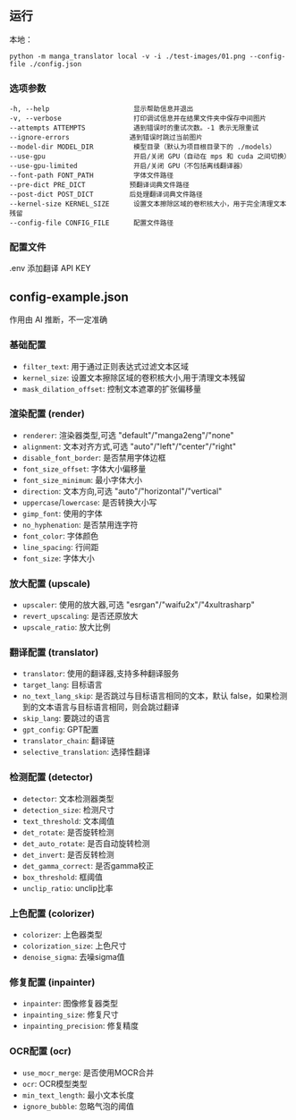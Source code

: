 ## 运行
本地：

```shell
python -m manga_translator local -v -i ./test-images/01.png --config-file ./config.json
```

### 选项参数

```text
-h, --help                     显示帮助信息并退出
-v, --verbose                  打印调试信息并在结果文件夹中保存中间图片
--attempts ATTEMPTS            遇到错误时的重试次数。-1 表示无限重试
--ignore-errors               遇到错误时跳过当前图片
--model-dir MODEL_DIR          模型目录（默认为项目根目录下的 ./models）
--use-gpu                      开启/关闭 GPU（自动在 mps 和 cuda 之间切换）
--use-gpu-limited              开启/关闭 GPU（不包括离线翻译器）
--font-path FONT_PATH          字体文件路径
--pre-dict PRE_DICT           预翻译词典文件路径
--post-dict POST_DICT         后处理翻译词典文件路径
--kernel-size KERNEL_SIZE      设置文本擦除区域的卷积核大小，用于完全清理文本残留
--config-file CONFIG_FILE      配置文件路径
```

### 配置文件
.env 添加翻译 API KEY



## config-example.json
作用由 AI 推断，不一定准确

### 基础配置
- `filter_text`: 用于通过正则表达式过滤文本区域
- `kernel_size`: 设置文本擦除区域的卷积核大小,用于清理文本残留
- `mask_dilation_offset`: 控制文本遮罩的扩张偏移量

### 渲染配置 (render)
- `renderer`: 渲染器类型,可选 "default"/"manga2eng"/"none" 
- `alignment`: 文本对齐方式,可选 "auto"/"left"/"center"/"right"
- `disable_font_border`: 是否禁用字体边框
- `font_size_offset`: 字体大小偏移量
- `font_size_minimum`: 最小字体大小
- `direction`: 文本方向,可选 "auto"/"horizontal"/"vertical"
- `uppercase`/`lowercase`: 是否转换大小写
- `gimp_font`: 使用的字体
- `no_hyphenation`: 是否禁用连字符
- `font_color`: 字体颜色
- `line_spacing`: 行间距
- `font_size`: 字体大小

### 放大配置 (upscale)
- `upscaler`: 使用的放大器,可选 "esrgan"/"waifu2x"/"4xultrasharp"
- `revert_upscaling`: 是否还原放大
- `upscale_ratio`: 放大比例

### 翻译配置 (translator)
- `translator`: 使用的翻译器,支持多种翻译服务
- `target_lang`: 目标语言
- `no_text_lang_skip`: 是否跳过与目标语言相同的文本，默认 false，如果检测到的文本语言与目标语言相同，则会跳过翻译
- `skip_lang`: 要跳过的语言
- `gpt_config`: GPT配置
- `translator_chain`: 翻译链
- `selective_translation`: 选择性翻译

### 检测配置 (detector)
- `detector`: 文本检测器类型
- `detection_size`: 检测尺寸
- `text_threshold`: 文本阈值
- `det_rotate`: 是否旋转检测
- `det_auto_rotate`: 是否自动旋转检测
- `det_invert`: 是否反转检测
- `det_gamma_correct`: 是否gamma校正
- `box_threshold`: 框阈值
- `unclip_ratio`: unclip比率

### 上色配置 (colorizer)
- `colorizer`: 上色器类型
- `colorization_size`: 上色尺寸
- `denoise_sigma`: 去噪sigma值

### 修复配置 (inpainter)
- `inpainter`: 图像修复器类型
- `inpainting_size`: 修复尺寸
- `inpainting_precision`: 修复精度

### OCR配置 (ocr)
- `use_mocr_merge`: 是否使用MOCR合并
- `ocr`: OCR模型类型
- `min_text_length`: 最小文本长度
- `ignore_bubble`: 忽略气泡的阈值
